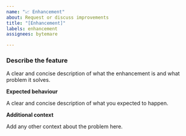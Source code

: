 ```yaml
---
name: "📈 Enhancement"
about: Request or discuss improvements
title: "[Enhancement]"
labels: enhancement
assignees: bytemare

---
```


<!--
Please answer these questions before submitting your issue. Thanks!
-->

### Describe the feature

A clear and concise description of what the enhancement is and what problem it solves.

**Expected behaviour**

A clear and concise description of what you expected to happen.

**Additional context**

Add any other context about the problem here.
